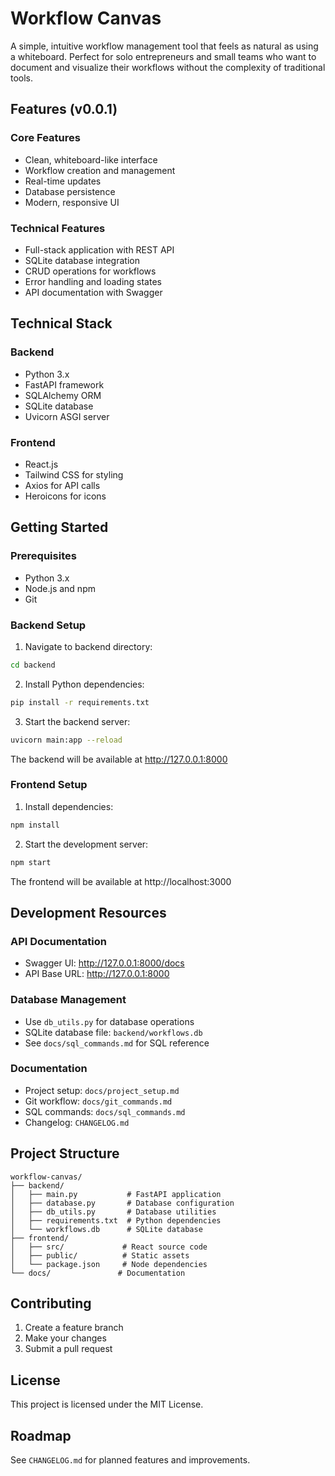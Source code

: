 # Workflow Canvas

A simple, intuitive workflow management tool that feels as natural as using a whiteboard. Perfect for solo entrepreneurs and small teams who want to document and visualize their workflows without the complexity of traditional tools.

## Features (v0.0.1)

### Core Features
- Clean, whiteboard-like interface
- Workflow creation and management
- Real-time updates
- Database persistence
- Modern, responsive UI

### Technical Features
- Full-stack application with REST API
- SQLite database integration
- CRUD operations for workflows
- Error handling and loading states
- API documentation with Swagger

## Technical Stack

### Backend
- Python 3.x
- FastAPI framework
- SQLAlchemy ORM
- SQLite database
- Uvicorn ASGI server

### Frontend
- React.js
- Tailwind CSS for styling
- Axios for API calls
- Heroicons for icons

## Getting Started

### Prerequisites
- Python 3.x
- Node.js and npm
- Git

### Backend Setup
1. Navigate to backend directory:
```bash
cd backend
```

2. Install Python dependencies:
```bash
pip install -r requirements.txt
```

3. Start the backend server:
```bash
uvicorn main:app --reload
```

The backend will be available at http://127.0.0.1:8000

### Frontend Setup
1. Install dependencies:
```bash
npm install
```

2. Start the development server:
```bash
npm start
```

The frontend will be available at http://localhost:3000

## Development Resources

### API Documentation
- Swagger UI: http://127.0.0.1:8000/docs
- API Base URL: http://127.0.0.1:8000

### Database Management
- Use `db_utils.py` for database operations
- SQLite database file: `backend/workflows.db`
- See `docs/sql_commands.md` for SQL reference

### Documentation
- Project setup: `docs/project_setup.md`
- Git workflow: `docs/git_commands.md`
- SQL commands: `docs/sql_commands.md`
- Changelog: `CHANGELOG.md`

## Project Structure
```
workflow-canvas/
├── backend/
│   ├── main.py           # FastAPI application
│   ├── database.py       # Database configuration
│   ├── db_utils.py       # Database utilities
│   ├── requirements.txt  # Python dependencies
│   └── workflows.db      # SQLite database
├── frontend/
│   ├── src/             # React source code
│   ├── public/          # Static assets
│   └── package.json     # Node dependencies
└── docs/               # Documentation
```

## Contributing
1. Create a feature branch
2. Make your changes
3. Submit a pull request

## License
This project is licensed under the MIT License.

## Roadmap
See `CHANGELOG.md` for planned features and improvements.
